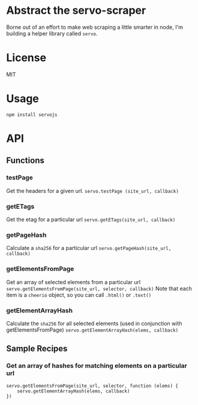 # Abstract the servo-scraper

Borne out of an effort to make web scraping a little smarter in node, I'm building a helper library called `servo`.

# License
MIT

# Usage
`npm install servojs`

# API

## Functions

### testPage
Get the headers for a given url.
```servo.testPage (site_url, callback)```

### getETags
Get the etag for a particular url
```servo.getETags(site_url, callback)```

### getPageHash
Calculate a `sha256` for a particular url
```servo.getPageHash(site_url, callback)```

### getElementsFromPage
Get an array of selected elements from a particular url
```servo.getElementsFromPage(site_url, selector, callback)```
Note that each item is a `cheerio` object, so you can call `.html()` or `.text()`

### getElementArrayHash
Calculate the `sha256` for all selected elements (used in conjunction with getElementsFromPage)
```servo.getElementArrayHash(elems, callback)```

## Sample Recipes

### Get an array of hashes for matching elements on a particular url
```
servo.getElementsFromPage(site_url, selector, function (elems) {
	servo.getElementArrayHash(elems, callback)
})
```